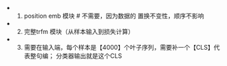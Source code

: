 - 1. position emb 模块 # 不需要，因为数据的 置换不变性，顺序不影响
- 2. 完整trfm 模块（从样本输入到损失计算）
- 3. 需要在输入端，每个样本是【4000】个叶子序列，需要补一个【CLS】代表整句编；
分类器输出就是这个CLS 
